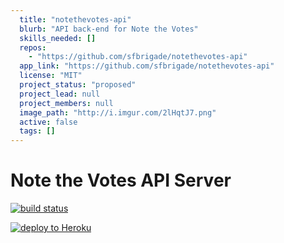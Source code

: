```yaml
---
  title: "notethevotes-api"
  blurb: "API back-end for Note the Votes"
  skills_needed: []
  repos: 
    - "https://github.com/sfbrigade/notethevotes-api"
  app_link: "https://github.com/sfbrigade/notethevotes-api"
  license: "MIT"
  project_status: "proposed"
  project_lead: null
  project_members: null
  image_path: "http://i.imgur.com/2lHqtJ7.png"
  active: false
  tags: []
---
```

Note the Votes API Server
=========================

[![build status](https://img.shields.io/travis/sfbrigade/notethevotes-api.svg)](http://travis-ci.org/sfbrigade/notethevotes-api)

[![deploy to Heroku](https://www.herokucdn.com/deploy/button.svg)](https://heroku.com/deploy)
